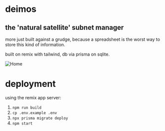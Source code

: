 # deimos
## the 'natural satellite' subnet manager

more just built against a grudge, because a spreadsheet is the worst way to store this kind of information.

built on remix with tailwind, db via prisma on sqlite.

![Home](https://i.imgur.com/JkaVVPU.jpg)

# deployment

using the remix app server:

1. `npm run build`
2. `cp .env.example .env`
3. `npx prisma migrate deploy`
4. `npm start`
